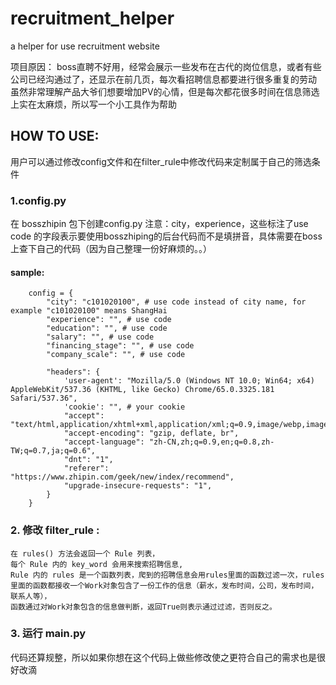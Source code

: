 # recruitment_helper
a helper for use recruitment website

项目原因：
boss直聘不好用，经常会展示一些发布在古代的岗位信息，或者有些公司已经沟通过了，还显示在前几页，每次看招聘信息都要进行很多重复的劳动
虽然非常理解产品大爷们想要增加PV的心情，但是每次都花很多时间在信息筛选上实在太麻烦，所以写一个小工具作为帮助

##  HOW TO USE:

用户可以通过修改config文件和在filter_rule中修改代码来定制属于自己的筛选条件

### 1.config.py

在 bosszhipin 包下创建config.py
注意：city，experience，这些标注了use code 的字段表示要使用bosszhiping的后台代码而不是填拼音，具体需要在boss上查下自己的代码（因为自己整理一份好麻烦的。。）
#### sample:
```
    config = {
        "city": "c101020100", # use code instead of city name, for example "c101020100" means ShangHai
        "experience": "", # use code
        "education": "", # use code
        "salary": "", # use code
        "financing_stage": "", # use code
        "company_scale": "", # use code

        "headers": {
            'user-agent': "Mozilla/5.0 (Windows NT 10.0; Win64; x64) AppleWebKit/537.36 (KHTML, like Gecko) Chrome/65.0.3325.181 Safari/537.36",
            'cookie': "", # your cookie
            "accept": "text/html,application/xhtml+xml,application/xml;q=0.9,image/webp,image/apng,*/*;q=0.8",
            "accept-encoding": "gzip, deflate, br",
            "accept-language": "zh-CN,zh;q=0.9,en;q=0.8,zh-TW;q=0.7,ja;q=0.6",
            "dnt": "1",
            "referer": "https://www.zhipin.com/geek/new/index/recommend",
            "upgrade-insecure-requests": "1",
        }
    }
```

### 2. 修改 filter_rule :
    在 rules() 方法会返回一个 Rule 列表，
    每个 Rule 内的 key_word 会用来搜索招聘信息,
    Rule 内的 rules 是一个函数列表，爬到的招聘信息会用rules里面的函数过滤一次，rules里面的函数都接收一个Work对象包含了一份工作的信息（薪水，发布时间，公司，发布时间，联系人等），
    函数通过对Work对象包含的信息做判断，返回True则表示通过过滤，否则反之。


### 3. 运行 main.py

代码还算规整，所以如果你想在这个代码上做些修改使之更符合自己的需求也是很好改滴

